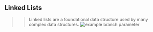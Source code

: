 
## Linked Lists
>> Linked lists are a foundational data structure used by many complex data structures.
![example branch parameter](https://github.com/github/docs/actions/workflows/main.yml/badge.svg?branch=feature-1)
